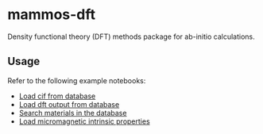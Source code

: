 # mammos-dft
Density functional theory (DFT) methods package for ab-initio calculations.

## Usage
Refer to the following example notebooks:
- [Load cif from database](examples/get_cif.ipynb)
- [Load dft output from database](examples/get_dft_output.ipynb)
- [Search materials in the database](examples/search_materials.ipynb)
- [Load micromagnetic intrinsic properties](examples/micromagnetic_properties.ipynb)
